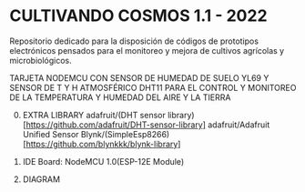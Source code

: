 # CULTIVANDO COSMOS 1.1 - 2022
Repositorio dedicado para la disposición de códigos de prototipos electrónicos pensados para el monitoreo y mejora de cultivos agrícolas y microbiológicos.

TARJETA NODEMCU CON SENSOR DE HUMEDAD DE SUELO YL69 Y SENSOR DE T Y H ATMOSFÉRICO DHT11
PARA EL CONTROL Y MONITOREO DE LA TEMPERATURA Y HUMEDAD DEL AIRE Y LA TIERRA

0. EXTRA LIBRARY
adafruit/(DHT sensor library)[https://github.com/adafruit/DHT-sensor-library]
adafruit/Adafruit Unified Sensor
Blynk/(SimpleEsp8266)[https://github.com/blynkkk/blynk-library]

1. IDE
Board: NodeMCU 1.0(ESP-12E Module)

0. DIAGRAM
